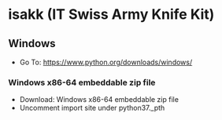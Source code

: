 # isakk (IT Swiss Army Knife Kit)

## Windows

- Go To: https://www.python.org/downloads/windows/

### Windows x86-64 embeddable zip file

- Download: Windows x86-64 embeddable zip file
- Uncomment import site under python37._pth
